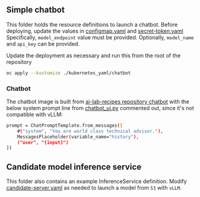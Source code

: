## Simple chatbot

This folder holds the resource definitions to launch a chatbot.
Before deploying, update the values in [configmap.yaml](./configmap.yaml) and [secret-token.yaml](./secret-token.yaml)
Specifically, `model_endpoint` value must be provided.
Optionally, `model_name` and `api_key` can be provided.

Update the deployment as necessary and
run this from the root of the repository


```bash
oc apply --kustomize ./kubernetes_yaml/chatbot
```

### Chatbot

The chatbot image is built from
[ai-lab-recipes repository chatbot](https://github.com/containers/ai-lab-recipes/blob/main/recipes/natural_language_processing/chatbot/app/Containerfile)
with the below system prompt line from
[chatbot_ui.py](https://github.com/containers/ai-lab-recipes/blob/main/recipes/natural_language_processing/chatbot/app/chatbot_ui.py)
commented out, since it's not compatible with vLLM:

```bash
prompt = ChatPromptTemplate.from_messages([
    #("system", "You are world class technical advisor."),
    MessagesPlaceholder(variable_name="history"),
    ("user", "{input}")
])
```


## Candidate model inference service

This folder also contains an example InferenceService definition. Modify [candidate-server.yaml](./candidate-server.yaml) as needed to launch a model
from `S3` with `vLLM`.
